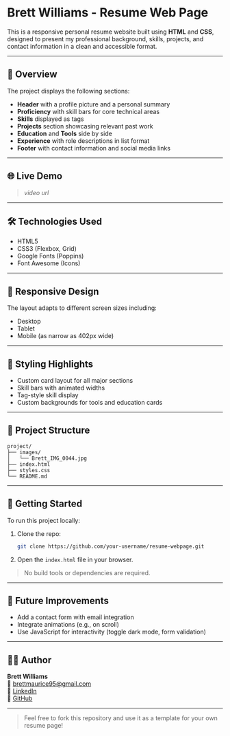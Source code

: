 # Brett Williams - Resume Web Page

This is a responsive personal resume website built using **HTML** and **CSS**, designed to present my professional background, skills, projects, and contact information in a clean and accessible format.

---

## 📄 Overview

The project displays the following sections:

- **Header** with a profile picture and a personal summary  
- **Proficiency** with skill bars for core technical areas  
- **Skills** displayed as tags  
- **Projects** section showcasing relevant past work  
- **Education** and **Tools** side by side  
- **Experience** with role descriptions in list format  
- **Footer** with contact information and social media links  

---

## 🌐 Live Demo

> _video url_

---

## 🛠️ Technologies Used

- HTML5  
- CSS3 (Flexbox, Grid)  
- Google Fonts (Poppins)  
- Font Awesome (Icons)  

---

## 📱 Responsive Design

The layout adapts to different screen sizes including:

- Desktop  
- Tablet  
- Mobile (as narrow as 402px wide)

---

## 🎨 Styling Highlights

- Custom card layout for all major sections  
- Skill bars with animated widths  
- Tag-style skill display  
- Custom backgrounds for tools and education cards

---

## 📂 Project Structure

```
project/
├── images/
│   └── Brett_IMG_0044.jpg
├── index.html
├── styles.css
└── README.md
```

---

## 🚀 Getting Started

To run this project locally:

1. Clone the repo:
   ```bash
   git clone https://github.com/your-username/resume-webpage.git
   ```
2. Open the `index.html` file in your browser.

> No build tools or dependencies are required.

---

## 🧠 Future Improvements

- Add a contact form with email integration  
- Integrate animations (e.g., on scroll)  
- Use JavaScript for interactivity (toggle dark mode, form validation)

---

## 🙋‍♂️ Author

**Brett Williams**  
📧 brettmaurice95@gmail.com  
🔗 [LinkedIn](https://www.linkedin.com/in/brett-williams-5738a3195/)  
🔗 [GitHub](https://github.com/brettmauricewilliams)

---

> Feel free to fork this repository and use it as a template for your own resume page!
